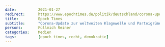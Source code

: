 ```yaml
---
date:          2021-01-27
redirect:      https://www.epochtimes.de/politik/deutschland/corona-update-zur-weltweite-klagewelle-und-parteigruendung-team-freiheit-interview-mit-reiner-fuellmich-a3434186.html
title:         Epoch Times
subtitle:      "Corona-Update zur weltweiten Klagewelle und Parteigründung „Team Freiheit“"
persons:       Füllmich Reiner
categories:    Medien
tags:          [epoch times, recht, demokratie]
---
```

